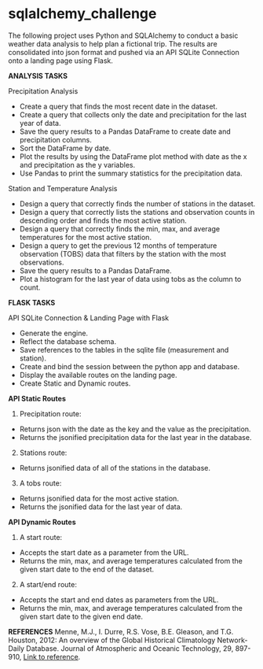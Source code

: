 # sqlalchemy_challenge

The following project uses Python and SQLAlchemy to conduct a basic weather data analysis to help plan a fictional trip. The results are consolidated into json format and pushed via an API SQLite Connection onto a landing page using Flask.

**ANALYSIS TASKS**

Precipitation Analysis
* Create a query that finds the most recent date in the dataset.
* Create a query that collects only the date and precipitation for the last year of data.
* Save the query results to a Pandas DataFrame to create date and precipitation columns.
* Sort the DataFrame by date.
* Plot the results by using the DataFrame plot method with date as the x and precipitation as the y variables.
* Use Pandas to print the summary statistics for the precipitation data.

Station and Temperature Analysis
* Design a query that correctly finds the number of stations in the dataset.
* Design a query that correctly lists the stations and observation counts in descending order and finds the most active station.
* Design a query that correctly finds the min, max, and average temperatures for the most active station.
* Design a query to get the previous 12 months of temperature observation (TOBS) data that filters by the station with the most observations.
* Save the query results to a Pandas DataFrame.
* Plot a histogram for the last year of data using tobs as the column to count.

**FLASK TASKS**

API SQLite Connection & Landing Page with Flask
* Generate the engine.
* Reflect the database schema.
* Save references to the tables in the sqlite file (measurement and station).
* Create and bind the session between the python app and database.
* Display the available routes on the landing page.
* Create Static and Dynamic routes.

 **API Static Routes**
 1. Precipitation route:
  * Returns json with the date as the key and the value as the precipitation.
  * Returns the jsonified precipitation data for the last year in the database.
 
 2. Stations route:
  * Returns jsonified data of all of the stations in the database.
 
 3. A tobs route:
  * Returns jsonified data for the most active station.
  * Returns the jsonified data for the last year of data.
 
 **API Dynamic Routes**
 1. A start route:
  * Accepts the start date as a parameter from the URL.
  * Returns the min, max, and average temperatures calculated from the given start date to the end of the dataset.
 
 2. A start/end route:
  * Accepts the start and end dates as parameters from the URL.
  * Returns the min, max, and average temperatures calculated from the given start date to the given end date.

**REFERENCES**
Menne, M.J., I. Durre, R.S. Vose, B.E. Gleason, and T.G. Houston, 2012: An overview of the Global Historical Climatology Network-Daily Database. Journal of Atmospheric and Oceanic Technology, 29, 897-910, [Link to reference](https://journals.ametsoc.org/view/journals/atot/29/7/jtech-d-11-00103_1.xml).
